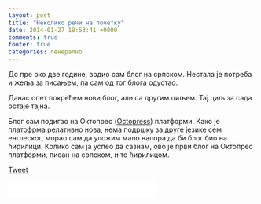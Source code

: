 ```yaml
---
layout: post
title: "Неколико речи на почетку"
date: 2014-01-27 19:53:41 +0000
comments: true
footer: true
categories: генерално 
---
```

До пре око две године, водио сам блог на српском. Нестала је потреба и жеља за писањем, па сам од тог блога одустао.

Данас опет покрећем нови блог, али са другим циљем. Тај циљ за сада остаје тајна.

Блог сам подигао на Октопрес ([Octopress](http://octopress.org/)) платформи. Како је платофрма релативно нова, нема подршку за друге језике сем енглеског, морао сам да уложим мало напора да би блог био на ћирилици. Колико сам ја успео да сазнам, ово је први блог на Октопрес платформи, писан на српском, и то ћирилицом. 


<a href="https://twitter.com/share" class="twitter-share-button" data-via="jovica">Tweet</a>
<script>!function(d,s,id){var js,fjs=d.getElementsByTagName(s)[0],p=/^http:/.test(d.location)?'http':'https';if(!d.getElementById(id)){js=d.createElement(s);js.id=id;js.src=p+'://platform.twitter.com/widgets.js';fjs.parentNode.insertBefore(js,fjs);}}(document, 'script', 'twitter-wjs');</script> 

<iframe src="//www.facebook.com/plugins/like.php?href=https%3A%2F%2Fdevelopers.facebook.com%2Fdocs%2Fplugins%2F&amp;width&amp;layout=button&amp;action=like&amp;show_faces=false&amp;share=true&amp;height=35&amp;appId=89431749395" scrolling="no" frameborder="0" style="border:none; overflow:hidden; height:35px;" allowTransparency="true"></iframe>
